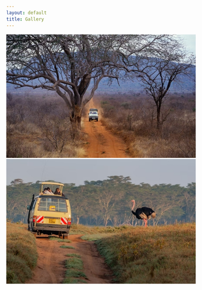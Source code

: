 ```yaml
---
layout: default
title: Gallery
---
```


![Safari Jeep](/assets/images/Screenshot_20250919-090237.jpg)
![Safari Bus](/assets/images/Screenshot_20250919-090300.jpg)
